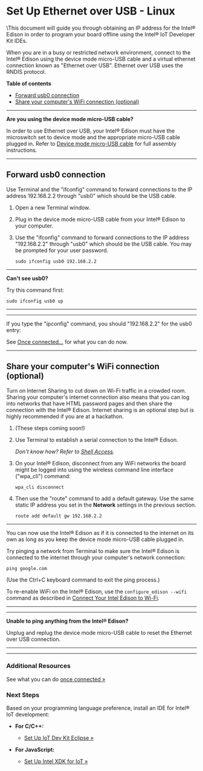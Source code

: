 # Set Up Ethernet over USB - Linux

\This document will guide you through obtaining an IP address for the Intel® Edison in order to program your board offline using the Intel® IoT Developer Kit IDEs.

When you are in a busy or restricted network environment, connect to the Intel® Edison using the device mode micro-USB cable and a virtual ethernet connection known as "Ethernet over USB". Ethernet over USB uses the RNDIS protocol.


**Table of contents**

* [Forward usb0 connection](#forward-usb0-connection)
* [Share your computer's WiFi connection (optional)](#share-your-computers-wifi-connection-optional)


---

**Are you using the device mode micro-USB cable?**

In order to use Ethernet over USB, your Intel® Edison must have the microswitch set to device mode and the appropriate micro-USB cable plugged in. Refer to [Device mode micro-USB cable](../assembly/arduino_expansion_board/details-device_mode_cable.md) for full assembly instructions.

---

## Forward usb0 connection

Use Terminal and the "ifconfig" command to forward connections to the IP address 192.168.2.2 through "usb0" which should be the USB cable.

1. Open a new Terminal window.

2. Plug in the device mode micro-USB cable from your Intel® Edison to your computer.

3. Use the "ifconfig" command to forward connections to the IP address "192.168.2.2" through "usb0" which should be the USB cable. You may be prompted for your user password.

	```
	sudo ifconfig usb0 192.168.2.2
	```

---

**Can't see usb0?**

Try this command first: 

```
sudo ifconfig usb0 up
```

---

---

If you type the "ipconfig" command, you should "192.168.2.2" for the usb0 entry:

See [Once connected...](once_connected.md) for what you can do now.

---


## Share your computer's WiFi connection (optional)

Turn on Internet Sharing to cut down on Wi-Fi traffic in a crowded room. Sharing your computer's internet connection also means that you can log into networks that have HTML password pages and then share the connection with the Intel® Edison.
Internet sharing is an optional step but is highly recommended if you are at a hackathon.

1. (These steps coming soon!)

2. Use Terminal to establish a serial connection to the Intel® Edison.

	_Don't know how? Refer to [Shell Access](../shell_access/linux/serial_connection.md)._

3. On your Intel® Edison, disconnect from any WiFi networks the board might be logged into using the wireless command line interface ("wpa_cli") command:

	```
	wpa_cli disconnect
	```

4. Then use the "route" command to add a default gateway. Use the same static IP address you set in the **Network** settings in the previous section.

	```
	route add default gw 192.168.2.2
	```

---

You can now use the Intel® Edison as if it is connected to the internet on its own as long as you keep the device mode micro-USB cable plugged in.

Try pinging a network from Terminal to make sure the Intel® Edison is connected to the internet through your computer's network connection:

```
ping google.com
```

(Use the Ctrl+C keyboard command to exit the ping process.)

To re-enable WiFi on the Intel® Edison, use the `configure_edison --wifi` command as described in [Connect Your Intel Edison to Wi-Fi](../connectivity/wifi/connect.md).

---

---

**Unable to ping anything from the Intel® Edison?**

Unplug and replug the device mode micro-USB cable to reset the Ethernet over USB connection.

---


---

### Additional Resources

See what you can do [once connected »](once_connected.md)


### Next Steps

Based on your programming language preference, install an IDE for Intel® IoT development:

* **For C/C++:**
  * [Set Up IoT Dev Kit Eclipse »](../ide_setup-eclipse/setup.md)

* **For JavaScript:**
  * [Set Up Intel XDK for IoT »](../ide_setup-xdk/setup.md)


